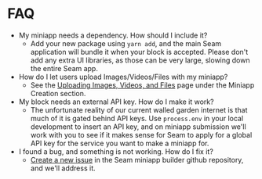 # FAQ

* My miniapp needs a dependency. How should I include it?
  * Add your new package using `yarn add`, and the main Seam application will bundle it when your block is accepted. Please don't add any extra UI libraries, as those can be very large, slowing down the entire Seam app.
* How do I let users upload Images/Videos/Files with my miniapp?
  * See the [Uploading Images, Videos, and Files](https://docs.getseam.xyz/miniapp-creation/uploading-images-videos-and-files) page under the Miniapp Creation section.
* My block needs an external API key. How do I make it work?
  * The unfortunate reality of our current walled garden internet is that much of it is gated behind API keys. Use `process.env` in your local development to insert an API key, and on miniapp submission we'll work with you to see if it makes sense for Seam to apply for a global API key for the service you want to make a miniapp for.
* I found a bug, and something is not working. How do I fix it?
  * [Create a new issue](https://github.com/seam-xyz/Miniapp-Builder/issues/new) in the Seam miniapp builder github repository, and we'll address it.

